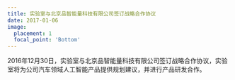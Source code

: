 ```yaml
---
title: 实验室与北京品智能量科技有限公司签订战略合作协议
date: 2017-01-06
image:
  placement: 1
  focal_point: 'Bottom'
---
```


2016年12月30日，实验室与北京品智能量科技有限公司签订战略合作协议，实验室将为公司汽车领域人工智能产品提供规划建议，并进行产品研发合作。